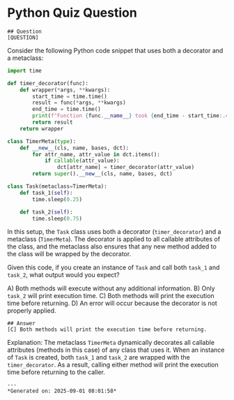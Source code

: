 # Python Quiz Question
    
    ## Question
    [QUESTION]  
Consider the following Python code snippet that uses both a decorator and a metaclass:

```python
import time

def timer_decorator(func):
    def wrapper(*args, **kwargs):
        start_time = time.time()
        result = func(*args, **kwargs)
        end_time = time.time()
        print(f"Function {func.__name__} took {end_time - start_time:.4f} seconds to execute.")
        return result
    return wrapper

class TimerMeta(type):
    def __new__(cls, name, bases, dct):
        for attr_name, attr_value in dct.items():
            if callable(attr_value):
                dct[attr_name] = timer_decorator(attr_value)
        return super().__new__(cls, name, bases, dct)

class Task(metaclass=TimerMeta):
    def task_1(self):
        time.sleep(0.25)

    def task_2(self):
        time.sleep(0.75)
```

In this setup, the `Task` class uses both a decorator (`timer_decorator`) and a metaclass (`TimerMeta`). The decorator is applied to all callable attributes of the class, and the metaclass also ensures that any new method added to the class will be wrapped by the decorator.

Given this code, if you create an instance of `Task` and call both `task_1` and `task_2`, what output would you expect?

A) Both methods will execute without any additional information.
B) Only `task_2` will print execution time.
C) Both methods will print the execution time before returning.
D) An error will occur because the decorator is not properly applied.
    
    ## Answer
    [C] Both methods will print the execution time before returning.

Explanation: The metaclass `TimerMeta` dynamically decorates all callable attributes (methods in this case) of any class that uses it. When an instance of `Task` is created, both `task_1` and `task_2` are wrapped with the `timer_decorator`. As a result, calling either method will print the execution time before returning to the caller.
    
    ---
    *Generated on: 2025-09-01 08:01:58*
    